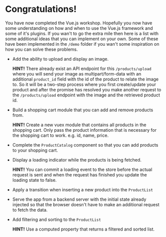 # Congratulations!

You have now completed the Vue.js workshop. Hopefully you now have some understanding on how and when to use the Vue.js framework and some of it's plugins. If you wan't to go the extra mile then here is a list with some additional ideas that you can implement on your own. Some of these have been implemented in the `/demo` folder if you wan't some inspiration on how you can solve these problems.

 * Add the ability to upload and display an image.

   **HINT!** There already exist an API endpoint for this `/products/upload` where you will send your image as multipart/form-data with an additional `product_id` field with the id of the product to relate the image to. So it will be a two-step process where you first create/update your product and after the promise has resolved you make another request to the `/products/upload` endpoint with the image and the retrieved product id.
 * Build a shopping cart module that you can add and remove products from.

	 **HINT!** Create a new vuex module that contains all products in the shopping cart. Only pass the product information that is necessary for the shopping cart to work. e.g. id, name, price.
 * Complete the `ProductCatalog` component so that you can add products to your shopping cart.
 * Display a loading indicator while the products is being fetched.

   **HINT!** You can commit a loading event to the store before the actual request is sent and when the request has finished you update the loading state to false.
 * Apply a transition when inserting a new product into the `ProductList`
 * Serve the app from a backend server with the initial state already injected so that the browser doesn't have to make an additional request to fetch the data.
 * Add filtering and sorting to the `ProductList`

   **HINT!** Use a computed property that returns a filtered and sorted list.
